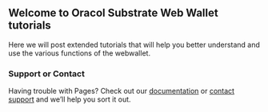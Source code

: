 ## Welcome to Oracol Substrate Web Wallet tutorials

Here we will post extended tutorials that will help you better understand and use the various functions of the webwallet.
### Support or Contact

Having trouble with Pages? Check out our [documentation](https://docs.github.com/categories/github-pages-basics/) or [contact support](https://support.github.com/contact) and we’ll help you sort it out.

